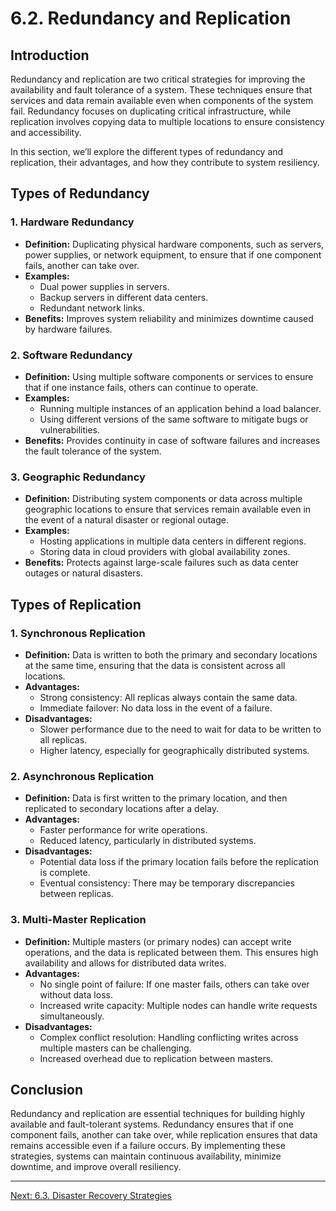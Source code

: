 # 6.2. Redundancy and Replication

## Introduction

Redundancy and replication are two critical strategies for improving the availability and fault tolerance of a system. These techniques ensure that services and data remain available even when components of the system fail. Redundancy focuses on duplicating critical infrastructure, while replication involves copying data to multiple locations to ensure consistency and accessibility.

In this section, we’ll explore the different types of redundancy and replication, their advantages, and how they contribute to system resiliency.

## Types of Redundancy

### 1. **Hardware Redundancy**
- **Definition:** Duplicating physical hardware components, such as servers, power supplies, or network equipment, to ensure that if one component fails, another can take over.
- **Examples:**
  - Dual power supplies in servers.
  - Backup servers in different data centers.
  - Redundant network links.
- **Benefits:** Improves system reliability and minimizes downtime caused by hardware failures.

### 2. **Software Redundancy**
- **Definition:** Using multiple software components or services to ensure that if one instance fails, others can continue to operate.
- **Examples:**
  - Running multiple instances of an application behind a load balancer.
  - Using different versions of the same software to mitigate bugs or vulnerabilities.
- **Benefits:** Provides continuity in case of software failures and increases the fault tolerance of the system.

### 3. **Geographic Redundancy**
- **Definition:** Distributing system components or data across multiple geographic locations to ensure that services remain available even in the event of a natural disaster or regional outage.
- **Examples:**
  - Hosting applications in multiple data centers in different regions.
  - Storing data in cloud providers with global availability zones.
- **Benefits:** Protects against large-scale failures such as data center outages or natural disasters.

## Types of Replication

### 1. **Synchronous Replication**
- **Definition:** Data is written to both the primary and secondary locations at the same time, ensuring that the data is consistent across all locations.
- **Advantages:**
  - Strong consistency: All replicas always contain the same data.
  - Immediate failover: No data loss in the event of a failure.
- **Disadvantages:**
  - Slower performance due to the need to wait for data to be written to all replicas.
  - Higher latency, especially for geographically distributed systems.

### 2. **Asynchronous Replication**
- **Definition:** Data is first written to the primary location, and then replicated to secondary locations after a delay.
- **Advantages:**
  - Faster performance for write operations.
  - Reduced latency, particularly in distributed systems.
- **Disadvantages:**
  - Potential data loss if the primary location fails before the replication is complete.
  - Eventual consistency: There may be temporary discrepancies between replicas.

### 3. **Multi-Master Replication**
- **Definition:** Multiple masters (or primary nodes) can accept write operations, and the data is replicated between them. This ensures high availability and allows for distributed data writes.
- **Advantages:**
  - No single point of failure: If one master fails, others can take over without data loss.
  - Increased write capacity: Multiple nodes can handle write requests simultaneously.
- **Disadvantages:**
  - Complex conflict resolution: Handling conflicting writes across multiple masters can be challenging.
  - Increased overhead due to replication between masters.

## Conclusion

Redundancy and replication are essential techniques for building highly available and fault-tolerant systems. Redundancy ensures that if one component fails, another can take over, while replication ensures that data remains accessible even if a failure occurs. By implementing these strategies, systems can maintain continuous availability, minimize downtime, and improve overall resiliency.

---

[Next: 6.3. Disaster Recovery Strategies](./section_6_3.md)
